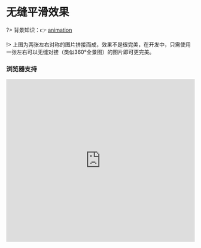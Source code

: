 
# 无缝平滑效果

?> 背景知识：:point_right: [animation](https://developer.mozilla.org/zh-CN/docs/Web/CSS/animation)

<vuep template="#single-projection"></vuep>

<script v-pre type="text/x-template" id="single-projection">
<style>
  main {
    width: 100%; height: 329px;
    display: flex;
    background: url('./static/full-fire-cloud.jpg') repeat-x 0 center/auto 100%;
    animation: smooth 10s linear infinite;
    animation-play-state: running;
  }
  /* main:hover, main:focus {
    animation-play-state: running;
  } */
  @keyframes smooth {
    to {
      background-position: 1970px center;
    }
  }     
</style>
<template>
  <main class="main"></main>
</template>
<script>
</script>
</script>

!> 上图为两张左右对称的图片拼接而成，效果不是很完美，在开发中，只需使用一张左右可以无缝对接（类似360°全景图）的图片即可更完美。

### 浏览器支持

<iframe src="https://caniuse.bitsofco.de/embed/index.html?feat=css-animation&amp;periods=future_1,current,past_1,past_2,past_3&amp;accessible-colours=false" frameborder="0" width="100%" height="436px"></iframe>
